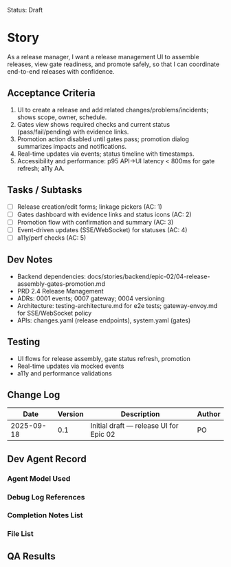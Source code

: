 Status: Draft

# Story
As a release manager,
I want a release management UI to assemble releases, view gate readiness, and promote safely,
so that I can coordinate end-to-end releases with confidence.

## Acceptance Criteria
1. UI to create a release and add related changes/problems/incidents; shows scope, owner, schedule.
2. Gates view shows required checks and current status (pass/fail/pending) with evidence links.
3. Promotion action disabled until gates pass; promotion dialog summarizes impacts and notifications.
4. Real-time updates via events; status timeline with timestamps.
5. Accessibility and performance: p95 API→UI latency < 800ms for gate refresh; a11y AA.

## Tasks / Subtasks
- [ ] Release creation/edit forms; linkage pickers (AC: 1)
- [ ] Gates dashboard with evidence links and status icons (AC: 2)
- [ ] Promotion flow with confirmation and summary (AC: 3)
- [ ] Event-driven updates (SSE/WebSocket) for statuses (AC: 4)
- [ ] a11y/perf checks (AC: 5)

## Dev Notes
- Backend dependencies: docs/stories/backend/epic-02/04-release-assembly-gates-promotion.md
- PRD 2.4 Release Management
- ADRs: 0001 events; 0007 gateway; 0004 versioning
- Architecture: testing-architecture.md for e2e tests; gateway-envoy.md for SSE/WebSocket policy
- APIs: changes.yaml (release endpoints), system.yaml (gates)

## Testing
- UI flows for release assembly, gate status refresh, promotion
- Real-time updates via mocked events
- a11y and performance validations

## Change Log
| Date       | Version | Description                                 | Author |
|------------|---------|---------------------------------------------|--------|
| 2025-09-18 | 0.1     | Initial draft — release UI for Epic 02      | PO     |

## Dev Agent Record

### Agent Model Used
<record at implementation time>

### Debug Log References
<links at implementation time>

### Completion Notes List
<notes at implementation time>

### File List
<files at implementation time>

## QA Results
<QA to fill>

